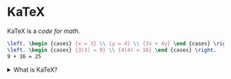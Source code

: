 # KaTeX
KaTeX is a <dfn>code for math</dfn>.
```ltx
\left. \begin {cases} {x = 3} \\ {y = 4} \\ {3x + 4y} \end {cases} \right.
\left. \begin {cases} {3(3) = 9} \\ {4(4) = 16} \end {cases} \right.
9 + 16 = 25
```

<details>
  <summary>What is KaTeX?</summary>
<dl>
  <dt>KaTeX</dt>
  <dd>KaTeX is a code for math. It is used for calculator format.</dd>
</dl>
  </details>
